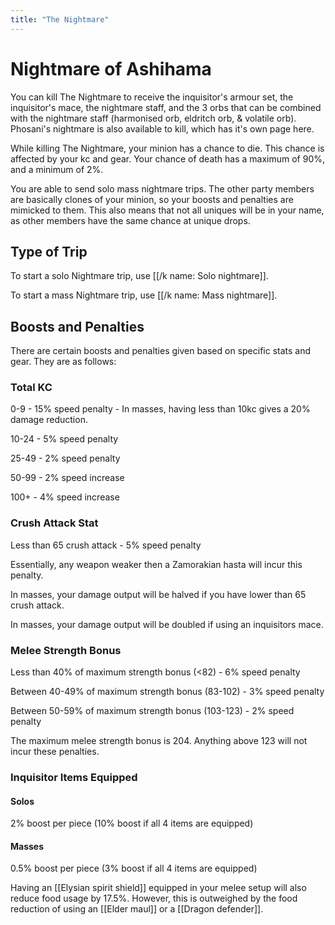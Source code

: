 ```yaml
---
title: "The Nightmare"
---
```


# Nightmare of Ashihama

You can kill The Nightmare to receive the inquisitor's armour set, the inquisitor's mace, the nightmare staff, and the 3 orbs that can be combined with the nightmare staff (harmonised orb, eldritch orb, & volatile orb). Phosani's nightmare is also available to kill, which has it's own page here.

While killing The Nightmare, your minion has a chance to die. This chance is affected by your kc and gear. Your chance of death has a maximum of 90%, and a minimum of 2%.

You are able to send solo mass nightmare trips. The other party members are basically clones of your minion, so your boosts and penalties are mimicked to them. This also means that not all uniques will be in your name, as other members have the same chance at unique drops.

## Type of Trip

To start a solo Nightmare trip, use [[/k name\: Solo nightmare]].

To start a mass Nightmare trip, use [[/k name\: Mass nightmare]].

## Boosts and Penalties

There are certain boosts and penalties given based on specific stats and gear. They are as follows:

### Total KC

0-9 - 15% speed penalty - In masses, having less than 10kc gives a 20% damage reduction.

10-24 - 5% speed penalty

25-49 - 2% speed penalty

50-99 - 2% speed increase

100+ - 4% speed increase

### Crush Attack Stat

Less than 65 crush attack - 5% speed penalty

Essentially, any weapon weaker then a Zamorakian hasta will incur this penalty.

In masses, your damage output will be halved if you have lower than 65 crush attack.

In masses, your damage output will be doubled if using an inquisitors mace.

### Melee Strength Bonus

Less than 40% of maximum strength bonus (<82) - 6% speed penalty

Between 40-49% of maximum strength bonus (83-102) - 3% speed penalty

Between 50-59% of maximum strength bonus (103-123) - 2% speed penalty

The maximum melee strength bonus is 204. Anything above 123 will not incur these penalties.

### Inquisitor Items Equipped

#### Solos

2% boost per piece (10% boost if all 4 items are equipped)

#### Masses

0.5% boost per piece (3% boost if all 4 items are equipped)

Having an [[Elysian spirit shield]] equipped in your melee setup will also reduce food usage by 17.5%. However, this is outweighed by the food reduction of using an [[Elder maul]] or a [[Dragon defender]].
